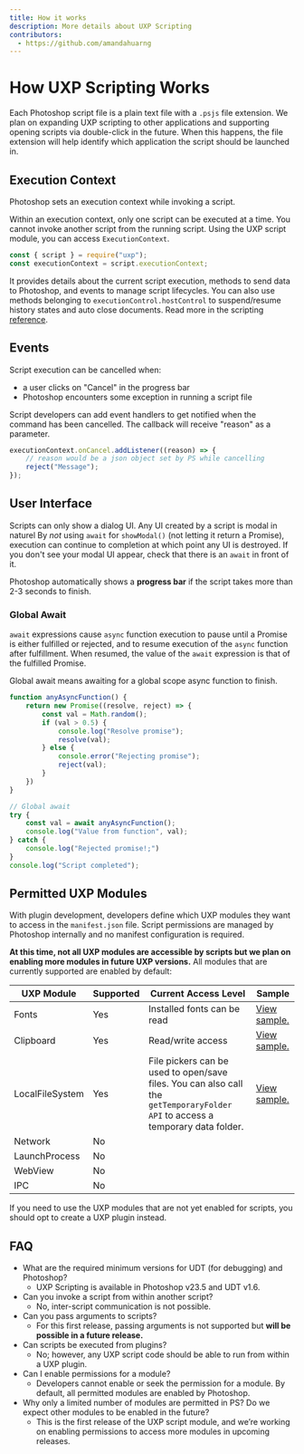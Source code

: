 ```yaml
---
title: How it works
description: More details about UXP Scripting
contributors:
  - https://github.com/amandahuarng
---
```


# How UXP Scripting Works
Each Photoshop script file is a plain text file with a `.psjs` file extension. We plan on expanding UXP scripting to other applications and supporting opening scripts via double-click in the future. When this happens, the file extension will help identify which application the script should be launched in. 

## Execution Context
Photoshop sets an execution context while invoking a script.

Within an execution context, only one script can be executed at a time. You cannot invoke another script from the running script. Using the UXP script module, you can access `ExecutionContext`.

```js
const { script } = require("uxp");
const executionContext = script.executionContext;
```
It provides details about the current script execution, methods to send data to Photoshop, and events to manage script lifecycles. You can also use methods belonging to `executionControl.hostControl` to suspend/resume history states and auto close documents. Read more in the scripting [reference](../reference/).

## Events
Script execution can be cancelled when: 
* a user clicks on "Cancel" in the progress bar
* Photoshop encounters some exception in running a script file 

Script developers can add event handlers to get notified when the command has been cancelled. The callback will receive "reason" as a parameter. 

```js
executionContext.onCancel.addListener((reason) => {
    // reason would be a json object set by PS while cancelling
    reject("Message");
});
``` 

## User Interface
Scripts can only show a dialog UI. Any UI created by a script is modal in naturel By *not* using `await` for `showModal()` (not letting it return a Promise), execution can continue to completion at which point any UI is destroyed. If you don't see your modal UI appear, check that there is an `await` in front of it.

Photoshop automatically shows a **progress bar** if the script takes more than 2-3 seconds to finish.


### Global Await
`await` expressions cause `async` function execution to pause until a Promise is either fulfilled or rejected, and to resume execution
of the `async` function after fulfillment. When resumed, the value of the `await` expression is that of the fulfilled Promise.

Global await means awaiting for a global scope async function to finish. 

```js
function anyAsyncFunction() {
    return new Promise((resolve, reject) => {
        const val = Math.random();
        if (val > 0.5) {
            console.log("Resolve promise");
            resolve(val);
        } else {
            console.error("Rejecting promise");
            reject(val);
        }
    })
}

// Global await
try {
    const val = await anyAsyncFunction();
    console.log("Value from function", val);
} catch {
    console.log("Rejected promise!;")
}
console.log("Script completed");
```

## Permitted UXP Modules
With plugin development, developers define which UXP modules they want to access in the `manifest.json` file. Script permissions are managed by Photoshop internally and no manifest configuration is required. 

**At this time, not all UXP modules are accessible by scripts but we plan on enabling more modules in future UXP versions.**  All modules that are currently supported are enabled by default:


| UXP Module | Supported | Current Access Level | Sample
| --- | --- | --- | --- | 
| Fonts | Yes | Installed fonts can be read | [View sample.](../samples/index.md#access-installed-fonts) |
| Clipboard | Yes | Read/write access | [View sample.](../samples/index.md#readwrite-to-clipboard)| 
| LocalFileSystem | Yes | File pickers can be used to open/save files. You can also call the ```getTemporaryFolder API``` to access a temporary data folder. | [View sample.](../samples/index.md#access-the-local-filesystem) |
| Network | No |  |
| LaunchProcess | No |  |
| WebView | No |  |
| IPC  | No |  |

If you need to use the UXP modules that are not yet enabled for scripts, you should opt to create a UXP plugin instead. 

## FAQ
* What are the required minimum versions for UDT (for debugging) and Photoshop?
  * UXP Scripting is available in Photoshop v23.5 and UDT v1.6.
* Can you invoke a script from within another script? 
  * No, inter-script communication is not possible. 
* Can you pass arguments to scripts? 
  * For this first release, passing arguments is not supported but **will be possible in a future release.**
* Can scripts be executed from plugins? 
  * No; however, any UXP script code should be able to run from within a UXP plugin.
* Can I enable permissions for a module?
  * Developers cannot enable or seek the permission for a module. By default, all permitted modules are enabled by Photoshop.
* Why only a limited number of modules are permitted in PS? Do we expect other modules to be enabled in the future?
  * This is the first release of the UXP script module, and we’re working on enabling permissions to access more modules in upcoming releases.
